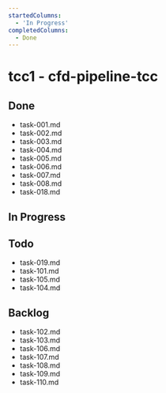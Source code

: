 ```yaml
---
startedColumns:
  - 'In Progress'
completedColumns:
  - Done
---
```


# tcc1 - cfd-pipeline-tcc

## Done

- task-001.md
- task-002.md
- task-003.md
- task-004.md
- task-005.md
- task-006.md
- task-007.md
- task-008.md
- task-018.md

## In Progress

## Todo

- task-019.md
- task-101.md
- task-105.md
- task-104.md

## Backlog

- task-102.md
- task-103.md
- task-106.md
- task-107.md
- task-108.md
- task-109.md
- task-110.md
